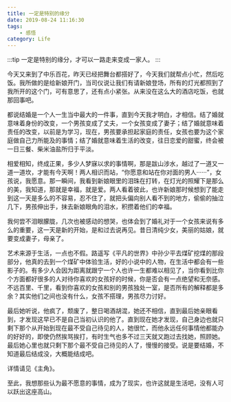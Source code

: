 ```yaml
---
title: 一定是特别的缘分
date: 2019-08-24 11:16:30
tags: 
    - 感悟
category: Life
---
```


:::tip
一定是特别的缘分，才可以一路走来变成一家人。
:::

<!-- more -->

今天又来到了中乐百花，昨天已经把舞台都搭好了，今天我们就帮点小忙，然后吃饭。我所做的是给新娘开门，当司仪说让我们有请新娘登场，所有的灯光都照到了我所开的这个门，可有意思了，还有点小紧张。从来没在这么大的酒店吃饭，也就那回事吧。

都说结婚是一个人一生当中最大的一件事，直到今天我才明白，才相信。结了婚就意味着身份的改变，一个男孩变成了丈夫，一个女孩变成了妻子；结了婚就意味着责任的改变，以前是为学习，现在，男孩要承担起家庭的责任，女孩也要为这个家庭做自己力所能及的事情；结了婚就意味着生活的改变，往日恋爱的甜蜜，终会被一日三餐、柴米油盐所归于平淡。

相爱相知，终成正果，多少人梦寐以求的事情啊，那是跋山涉水，越过了一道又一道一道坎，才能有今天啊！两人相识而站，“你愿意和站在你对面的男人······”，女孩说，我愿意。那一瞬间，我看到新娘眼里的泪珠在打转，在灯光的照耀下是那么的美，我知道，那就是幸福，就是爱。两人看着彼此，也许新娘那时候想到了能走到这一天是多么的不容易，忍不住了，就把头偏向别人看不到的地方，偷偷的抽泣几下，男孩伸出手，抹去新娘眼角的泪水，积攒着他们的幸福。

我何尝不泪眼朦胧，几次也被感动的想哭，也体会到了婚礼对于一个女孩来说有多么的重要，这一天是新的开始，是和过去说再见。昔日清纯少女，美丽的姑娘，就要变成妻子，母亲了。

艺术来源于生活，一点也不假。路遥写《平凡的世界》中孙少平去煤矿挖煤的那段部分，他真的去到一个煤矿中体验生活，好的小说中的人物，在生活中都会有一些影子的。有多少人会因为距离就跟宁一个人也许一生都难以相见了，当你看到比你个方面都好很多的人对待你喜欢的女孩好的时候，你是否会有一点绝望和无奈感。不远百里、千里，看到你喜欢的女孩和别的男孩独处一室，是否所有的解释都是多余？其实他们之间也没有什么，女孩不搭理，男孩尽力讨好。

最后她听说，他疯了，颓废了，整日喝酒胡混，她还不相信，直到最后她亲眼看到，才发现这早已不是自己当初认识的他了。直到现在她才发现，自己身边也就只剩下那个从开始到现在最不受自己待见的人，她很忙，而他永远任何事情他都能办的好好的，即使仍然挨骂挨打，有时生气也多不过三天就又跑过去找她，照顾她。最后她心里也就只剩下那个最不受自己待见的人了，慢慢的接受。说是要结婚，不知道最后结成没，大概能结成吧。

详情请见《主角》。

至此，我想那些认为最不愿意的事情，成为了现实，也许这就是生活吧，没有人可以跃出这座高山。

